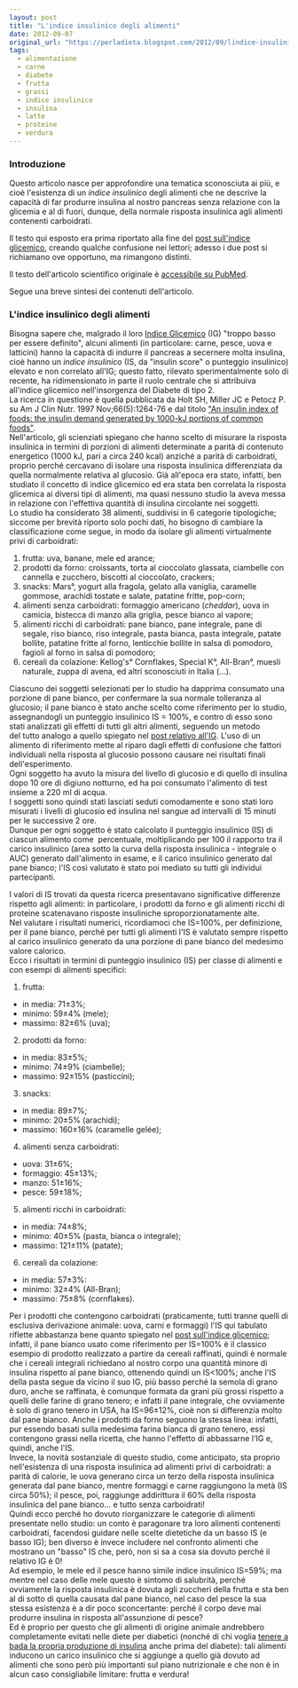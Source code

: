 ```yaml
---
layout: post
title: "L'indice insulinico degli alimenti"
date: 2012-09-07
original_url: "https://perladieta.blogspot.com/2012/09/lindice-insulinico-degli-alimenti.html"
tags:
  - alimentazione
  - carne
  - diabete
  - frutta
  - grassi
  - indice insulinico
  - insulina
  - latte
  - proteine
  - verdura
---
```


### Introduzione

Questo articolo nasce per approfondire una tematica sconosciuta ai più, e cioè l'esistenza di un *indice insulinico* degli alimenti che ne descrive la capacità di far produrre insulina al nostro pancreas senza relazione con la glicemia e al di fuori, dunque, della normale risposta insulinica agli alimenti contenenti carboidrati.

Il testo qui esposto era prima riportato alla fine del [post sull'indice glicemico](http://perladieta.blogspot.com/2012/01/lindice-glicemico-dei-carboidrati.html), creando qualche confusione nei lettori; adesso i due post si richiamano ove opportuno, ma rimangono distinti.

Il testo dell'articolo scientifico originale è [accessibile su PubMed](http://www.ncbi.nlm.nih.gov/pubmed/9356547).

Segue una breve sintesi dei contenuti dell'articolo.

### L'indice insulinico degli alimenti

Bisogna sapere che, malgrado il loro [Indice Glicemico](http://perladieta.blogspot.com/2012/01/lindice-glicemico-dei-carboidrati.html) (IG) "troppo basso per essere definito", alcuni alimenti (in particolare: carne, pesce, uova e latticini) hanno la capacità di indurre il pancreas a secernere molta insulina, cioè hanno un *indice insulinico* (IS, da "insulin score" o punteggio insulinico) elevato e non correlato all'IG; questo fatto, rilevato sperimentalmente solo di recente, ha ridimensionato in parte il ruolo centrale che si attribuiva all'indice glicemico nell'insorgenza del Diabete di tipo 2.  
La ricerca in questione è quella pubblicata da Holt SH, Miller JC e Petocz P. su Am J Clin Nutr. 1997 Nov;66(5):1264-76 e dal titolo ["An insulin index of foods: the insulin demand generated by 1000-kJ portions of common foods"](http://www.ncbi.nlm.nih.gov/pubmed/9356547).  
Nell'articolo, gli scienziati spiegano che hanno scelto di misurare la risposta insulinica in termini di porzioni di alimenti determinate a parità di contenuto energetico (1000 kJ, pari a circa 240 kcal) anziché a parità di carboidrati, proprio perché cercavano di isolare una risposta insulinica differenziata da quella normalmente relativa al glucosio. Già all'epoca era stato, infatti, ben studiato il concetto di indice glicemico ed era stata ben correlata la risposta glicemica ai diversi tipi di alimenti, ma quasi nessuno studio la aveva messa in relazione con l'effettiva quantità di insulina circolante nei soggetti.  
Lo studio ha considerato 38 alimenti, suddivisi in 6 categorie tipologiche; siccome per brevità riporto solo pochi dati, ho bisogno di cambiare la classificazione come segue, in modo da isolare gli alimenti virtualmente privi di carboidrati:  

1. frutta: uva, banane, mele ed arance;
2. prodotti da forno: croissants, torta al cioccolato glassata, ciambelle con cannella e zucchero, biscotti al cioccolato, crackers;
3. snacks: Mars°, yogurt alla fragola, gelato alla vaniglia, caramelle gommose, arachidi tostate e salate, patatine fritte, pop-corn;
4. alimenti senza carboidrati: formaggio americano (*cheddar*), uova in camicia, bistecca di manzo alla griglia, pesce bianco al vapore;
5. alimenti ricchi di carboidrati: pane bianco, pane integrale, pane di segale, riso bianco, riso integrale, pasta bianca, pasta integrale, patate bollite, patatine fritte al forno, lenticchie bollite in salsa di pomodoro, fagioli al forno in salsa di pomodoro;
6. cereali da colazione: Kellog's° Cornflakes, Special K°, All-Bran°, muesli naturale, zuppa di avena, ed altri sconosciuti in Italia (...).

Ciascuno dei soggetti selezionati per lo studio ha dapprima consumato una porzione di pane bianco, per confermare la sua normale tolleranza al glucosio; il pane bianco è stato anche scelto come riferimento per lo studio, assegnandogli un punteggio insulinico IS = 100%, e contro di esso sono stati analizzati gli effetti di tutti gli altri alimenti, seguendo un metodo del tutto analogo a quello spiegato nel [post relativo all'IG](http://perladieta.blogspot.com/2012/01/lindice-glicemico-dei-carboidrati.html). L'uso di un alimento di riferimento mette al riparo dagli effetti di confusione che fattori individuali nella risposta al glucosio possono causare nei risultati finali dell'esperimento.  
Ogni soggetto ha avuto la misura del livello di glucosio e di quello di insulina dopo 10 ore di digiuno notturno, ed ha poi consumato l'alimento di test insieme a 220 ml di acqua.  
I soggetti sono quindi stati lasciati seduti comodamente e sono stati loro misurati i livelli di glucosio ed insulina nel sangue ad intervalli di 15 minuti per le successive 2 ore.  
Dunque per ogni soggetto è stato calcolato il punteggio insulinico (IS) di ciascun alimento come  percentuale, moltiplicando per 100 il rapporto tra il carico insulinico (area sotto la curva della risposta insulinica - integrale o AUC) generato dall'alimento in esame, e il carico insulinico generato dal pane bianco; l'IS così valutato è stato poi mediato su tutti gli individui partecipanti.  
  
I valori di IS trovati da questa ricerca presentavano significative differenze rispetto agli alimenti: in particolare, i prodotti da forno e gli alimenti ricchi di proteine scatenavano risposte insuliniche sproporzionatamente alte.  
Nel valutare i risultati numerici, ricordiamoci che IS=100%, per definizione, per il pane bianco, perché per tutti gli alimenti l'IS è valutato sempre rispetto al carico insulinico generato da una porzione di pane bianco del medesimo valore calorico.  
Ecco i risultati in termini di punteggio insulinico (IS) per classe di alimenti e con esempi di alimenti specifici:  

1. frutta:

* in media: 71±3%;
* minimo: 59±4% (mele);
* massimo: 82±6% (uva);

2. prodotti da forno:

* in media: 83±5%;
* minimo: 74±9% (ciambelle);
* massimo: 92±15% (pasticcini);

3. snacks:

* in media: 89±7%;
* minimo: 20±5% (arachidi);
* massimo: 160±16% (caramelle gelée);

4. alimenti senza carboidrati:

* uova: 31±6%;
* formaggio: 45±13%;
* manzo: 51±16%;
* pesce: 59±18%;

5. alimenti ricchi in carboidrati:

* in media: 74±8%;
* minimo: 40±5% (pasta, bianca o integrale);
* massimo: 121±11% (patate);

6. cereali da colazione:

* in media: 57±3%:
* minimo: 32±4% (All-Bran);
* massimo: 75±8% (cornflakes).

Per i prodotti che contengono carboidrati (praticamente, tutti tranne quelli di esclusiva derivazione animale: uova, carni e formaggi) l'IS qui tabulato riflette abbastanza bene quanto spiegato nel [post sull'indice glicemico](http://perladieta.blogspot.com/2012/01/lindice-glicemico-dei-carboidrati.html); infatti, il pane bianco usato come riferimento per IS=100% è il classico esempio di prodotto realizzato a partire da cereali raffinati, quindi è normale che i cereali integrali richiedano al nostro corpo una quantità minore di insulina rispetto al pane bianco, ottenendo quindi un IS<100%; anche l'IS della pasta segue da vicino il suo IG, più basso perché la semola di grano duro, anche se raffinata, è comunque formata da grani più grossi rispetto a quelli delle farine di grano tenero; e infatti il pane integrale, che ovviamente è solo di grano tenero in USA, ha IS=96±12%, cioè non si differenzia molto dal pane bianco. Anche i prodotti da forno seguono la stessa linea: infatti, pur essendo basati sulla medesima farina bianca di grano tenero, essi contengono grassi nella ricetta, che hanno l'effetto di abbassarne l'IG e, quindi, anche l'IS.  
Invece, la novità sostanziale di questo studio, come anticipato, sta proprio nell'esistenza di una risposta insulinica ad alimenti privi di carboidrati: a parità di calorie, le uova generano circa un terzo della risposta insulinica generata dal pane bianco, mentre formaggi e carne raggiungono la metà (IS circa 50%); il pesce, poi, raggiunge addirittura il 60% della risposta insulinica del pane bianco... e tutto senza carboidrati!  
Quindi ecco perché ho dovuto riorganizzare le categorie di alimenti presentate nello studio: un conto è paragonare tra loro alimenti contenenti carboidrati, facendosi guidare nelle scelte dietetiche da un basso IS (e basso IG); ben diverso è invece includere nel confronto alimenti che mostrano un "basso" IS che, però, non si sa a cosa sia dovuto perché il relativo IG è 0!  
Ad esempio, le mele ed il pesce hanno simile indice insulinico IS=59%; ma mentre nel caso delle mele questo è sintomo di salubrità, perché ovviamente la risposta insulinica è dovuta agli zuccheri della frutta e sta ben al di sotto di quella causata dal pane bianco, nel caso del pesce la sua stessa esistenza è a dir poco sconcertante: perché il corpo deve mai produrre insulina in risposta all'assunzione di pesce?  
Ed è proprio per questo che gli alimenti di origine animale andrebbero completamente evitati nelle diete per diabetici (nonché di chi voglia [tenere a bada la propria produzione di insulina](http://perladieta.blogspot.com/2012/03/la-calvizie-maschile-evidenzia-problemi.html) anche prima del diabete): tali alimenti inducono un carico insulinico che si aggiunge a quello già dovuto ad alimenti che sono però più importanti sul piano nutrizionale e che non è in alcun caso consigliabile limitare: frutta e verdura!

